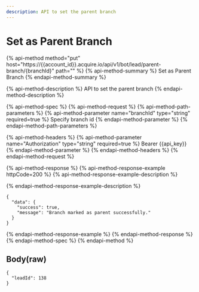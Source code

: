 ```yaml
---
description: API to set the parent branch
---
```


# Set as Parent Branch

{% api-method method="put" host="https://{{account\_id}}.acquire.io/api/v1/bot/lead/parent-branch/{branchId}" path="" %}
{% api-method-summary %}
Set as Parent Branch
{% endapi-method-summary %}

{% api-method-description %}
API to set the parent branch
{% endapi-method-description %}

{% api-method-spec %}
{% api-method-request %}
{% api-method-path-parameters %}
{% api-method-parameter name="branchId" type="string" required=true %}
Specify branch id
{% endapi-method-parameter %}
{% endapi-method-path-parameters %}

{% api-method-headers %}
{% api-method-parameter name="Authorization" type="string" required=true %}
Bearer {{api\_key}}
{% endapi-method-parameter %}
{% endapi-method-headers %}
{% endapi-method-request %}

{% api-method-response %}
{% api-method-response-example httpCode=200 %}
{% api-method-response-example-description %}

{% endapi-method-response-example-description %}

```
{
  "data": {
    "success": true,
    "message": "Branch marked as parent successfully."
  }
}

```
{% endapi-method-response-example %}
{% endapi-method-response %}
{% endapi-method-spec %}
{% endapi-method %}

## Body\(raw\)

```text
{
  "leadId": 138
}

```

